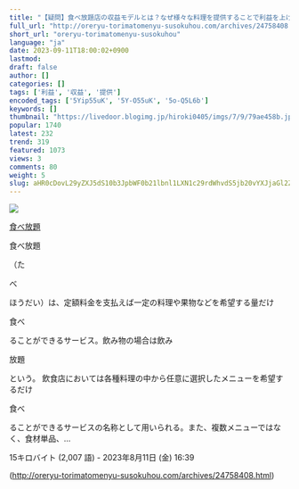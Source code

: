 ```yaml
---
title: "【疑問】食べ放題店の収益モデルとは？なぜ様々な料理を提供することで利益を上げることができるのか？ : オレ流取りまとめニュース速報"
full_url: "http://oreryu-torimatomenyu-susokuhou.com/archives/24758408.html"
short_url: "oreryu-torimatomenyu-susokuhou"
language: "ja"
date: 2023-09-11T18:00:02+0900
lastmod: 
draft: false
author: []
categories: []
tags: ['利益', '収益', '提供']
encoded_tags: ['5Yip55uK', '5Y-O55uK', '5o-Q5L6b']
keywords: []
thumbnail: "https://livedoor.blogimg.jp/hiroki0405/imgs/7/9/79ae458b.jpg"
popular: 1740
latest: 232
trend: 319
featured: 1073
views: 3
comments: 80
weight: 5
slug: aHR0cDovL29yZXJ5dS10b3JpbWF0b21lbnl1LXN1c29rdWhvdS5jb20vYXJjaGl2ZXMvMjQ3NTg0MDguaHRtbA==
---
```


![](https://livedoor.blogimg.jp/hiroki0405/imgs/7/9/79ae458b.jpg)

<div><a title='食べ放題' href='https://ja.wikipedia.org/wiki/%E9%A3%9F%E3%81%B9%E6%94%BE%E9%A1%8C' target='_blank'><p>食べ放題</p></a> <p class='searchresult'><p>食べ放題</p>（た<p>べ</p>ほうだい）は、定額料金を支払えば一定の料理や果物などを希望する量だけ<p>食べ</p>ることができるサービス。飲み物の場合は飲み<p>放題</p>という。 飲食店においては各種料理の中から任意に選択したメニューを希望するだけ<p>食べ</p>ることができるサービスの名称として用いられる。また、複数メニューではなく、食材単品、…</p> <p class='mw-search-result-data'>15キロバイト (2,007 語) - 2023年8月11日 (金) 16:39</p></div>

(http://oreryu-torimatomenyu-susokuhou.com/archives/24758408.html)
